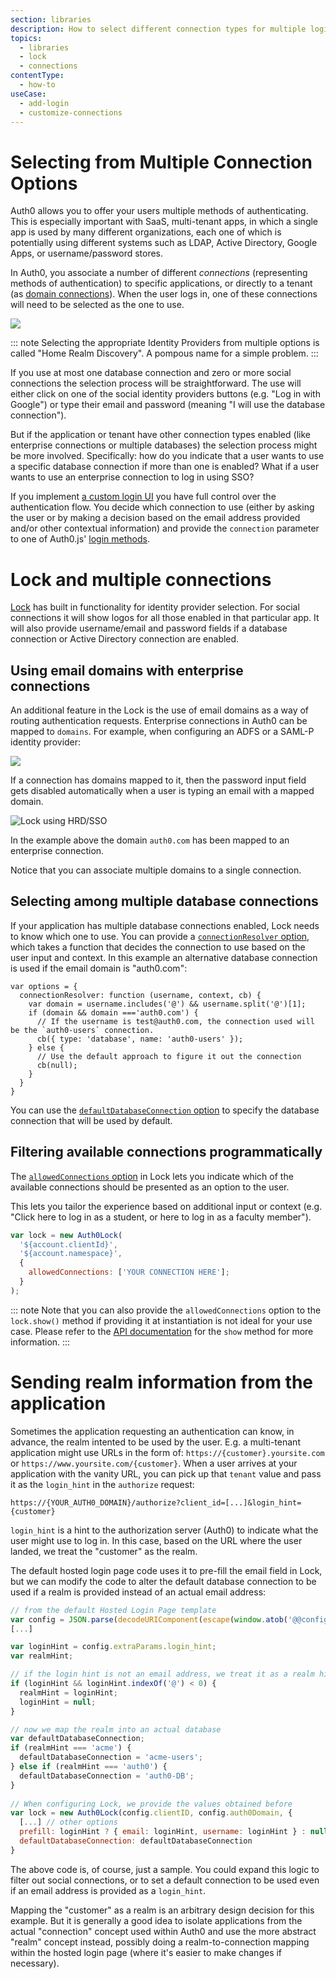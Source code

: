 ```yaml
---
section: libraries
description: How to select different connection types for multiple login options with Lock V11.
topics:
  - libraries
  - lock
  - connections
contentType:
  - how-to
useCase:
  - add-login
  - customize-connections
---
```

# Selecting from Multiple Connection Options

Auth0 allows you to offer your users multiple methods of authenticating. This is especially important with SaaS, multi-tenant apps, in which a single app is used by many different organizations, each one of which is potentially using different systems such as LDAP, Active Directory, Google Apps, or username/password stores.

In Auth0, you associate a number of different *connections* (representing methods of authentication) to specific applications, or directly to a tenant (as [domain connections](/applications/enable-third-party-applications#step-2-promote-connections)). When the user logs in, one of these connections will need to be selected as the one to use.

![](/media/articles/hrd/sd4h-6wlwOsQA1PCQKLAmtQ.png)

::: note
Selecting the appropriate Identity Providers from multiple options is called "Home Realm Discovery". A pompous name for a simple problem.
:::

If you use at most one database connection and zero or more social connections the selection process will be straightforward. The use will either click on one of the social identity providers buttons (e.g. "Log in with Google") or type their email and password (meaning "I will use the database connection"). 

But if the application or tenant have other connection types enabled (like enterprise connections or multiple databases) the selection process might be more involved. Specifically: how do you indicate that a user wants to use a specific database connection if more than one is enabled? What if a user wants to use an enterprise connection to log in using SSO?

If you implement [a custom login UI](/libraries/when-to-use-lock#when-to-implement-lock-vs-a-custom-ui) you have full control over the authentication flow. You decide which connection to use (either by asking the user or by making a decision based on the email address provided and/or other contextual information) and provide the `connection` parameter to one of Auth0.js' [login methods](/libraries/auth0js/v9#login).

# Lock and multiple connections

[Lock](/libraries/lock) has built in functionality for identity provider selection. For social connections it will show logos for all those enabled in that particular app. It will also provide username/email and password fields if a database connection or Active Directory connection are enabled. 

## Using email domains with enterprise connections

An additional feature in the Lock is the use of email domains as a way of routing authentication requests. Enterprise connections in Auth0 can be mapped to `domains`. For example, when configuring an ADFS or a SAML-P identity provider:

![](/media/articles/libraries/lock/enterprise-connection.png)

If a connection has domains mapped to it, then the password input field gets disabled automatically when a user is typing an email with a mapped domain.

![Lock using HRD/SSO](/media/articles/libraries/lock/hrd-sso.png)

In the example above the domain `auth0.com` has been mapped to an enterprise connection.

Notice that you can associate multiple domains to a single connection.

## Selecting among multiple database connections

If your application has multiple database connections enabled, Lock needs to know which one to use. You can provide a [`connectionResolver` option](https://github.com/auth0/lock#other-options), which takes a function that decides the connection to use based on the user input and context. In this example an alternative database connection is used if the email domain is "auth0.com":

```
var options = {
  connectionResolver: function (username, context, cb) {
    var domain = username.includes('@') && username.split('@')[1];
    if (domain && domain ==='auth0.com') {
      // If the username is test@auth0.com, the connection used will be the `auth0-users` connection.
      cb({ type: 'database', name: 'auth0-users' });
    } else {
      // Use the default approach to figure it out the connection
      cb(null);
    }
  }
}
```

You can use the [`defaultDatabaseConnection` option](/libraries/lock/v11/configuration#defaultdatabaseconnection-string-) to specify the database connection that will be used by default.

## Filtering available connections programmatically

The [`allowedConnections` option](/libraries/lock/v11/configuration#allowedconnections-array-) in Lock lets you indicate which of the available connections should be presented as an option to the user.

This lets you tailor the experience based on additional input or context (e.g. "Click here to log in as a student, or here to log in as a faculty member").


```js
var lock = new Auth0Lock(
  '${account.clientId}',
  '${account.namespace}',
  {
    allowedConnections: ['YOUR CONNECTION HERE'];
  }
);
```

::: note
Note that you can also provide the `allowedConnections` option to the `lock.show()` method if providing it at instantiation is not ideal for your use case. Please refer to the [API documentation](/libraries/lock/v11/api#show-) for the `show` method for more information.
:::

# Sending realm information from the application

Sometimes the application requesting an authentication can know, in advance, the realm intented to be used by the user. E.g. a multi-tenant application might use URLs in the form of: `https://{customer}.yoursite.com` or `https://www.yoursite.com/{customer}`. When a user arrives at your application with the vanity URL, you can pick up that `tenant` value and pass it as the `login_hint` in the `authorize` request:

```
https://{YOUR_AUTH0_DOMAIN}/authorize?client_id=[...]&login_hint={customer}
```

`login_hint` is a hint to the authorization server (Auth0) to indicate what the user might use to log in. In this case, based on the URL where the user landed, we treat the "customer" as the realm.

The default hosted login page code uses it to pre-fill the email field in Lock, but we can modify the code to alter the default database connection to be used if a realm is provided instead of an actual email address:

```js
// from the default Hosted Login Page template
var config = JSON.parse(decodeURIComponent(escape(window.atob('@@config@@'))));
[...]

var loginHint = config.extraParams.login_hint;
var realmHint;

// if the login hint is not an email address, we treat it as a realm hint
if (loginHint && loginHint.indexOf('@') < 0) {
  realmHint = loginHint;
  loginHint = null;
}

// now we map the realm into an actual database
var defaultDatabaseConnection;
if (realmHint === 'acme') {
  defaultDatabaseConnection = 'acme-users';
} else if (realmHint === 'auth0') {
  defaultDatabaseConnection = 'auth0-DB';
}
    
// When configuring Lock, we provide the values obtained before
var lock = new Auth0Lock(config.clientID, config.auth0Domain, {
  [...] // other options
  prefill: loginHint ? { email: loginHint, username: loginHint } : null,
  defaultDatabaseConnection: defaultDatabaseConnection
}
```

The above code is, of course, just a sample. You could expand this logic to filter out social connections, or to set a default connection to be used even if an email address is provided as a `login_hint`. 

Mapping the "customer" as a realm is an arbitrary design decision for this example. But it is generally a good idea to isolate applications from the actual "connection" concept used within Auth0 and use the more abstract "realm" concept instead, possibly doing a realm-to-connection mapping within the hosted login page (where it's easier to make changes if necessary).
